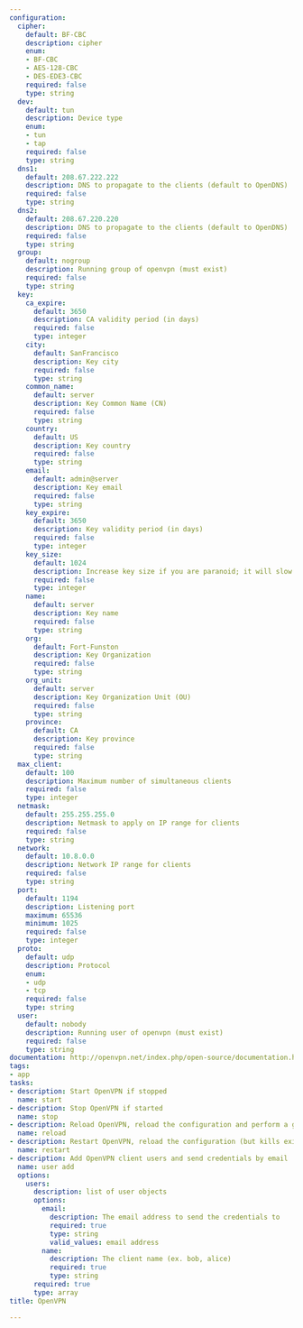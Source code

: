 ```yaml
---
configuration:
  cipher:
    default: BF-CBC
    description: cipher
    enum:
    - BF-CBC
    - AES-128-CBC
    - DES-EDE3-CBC
    required: false
    type: string
  dev:
    default: tun
    description: Device type
    enum:
    - tun
    - tap
    required: false
    type: string
  dns1:
    default: 208.67.222.222
    description: DNS to propagate to the clients (default to OpenDNS)
    required: false
    type: string
  dns2:
    default: 208.67.220.220
    description: DNS to propagate to the clients (default to OpenDNS)
    required: false
    type: string
  group:
    default: nogroup
    description: Running group of openvpn (must exist)
    required: false
    type: string
  key:
    ca_expire:
      default: 3650
      description: CA validity period (in days)
      required: false
      type: integer
    city:
      default: SanFrancisco
      description: Key city
      required: false
      type: string
    common_name:
      default: server
      description: Key Common Name (CN)
      required: false
      type: string
    country:
      default: US
      description: Key country
      required: false
      type: string
    email:
      default: admin@server
      description: Key email
      required: false
      type: string
    key_expire:
      default: 3650
      description: Key validity period (in days)
      required: false
      type: integer
    key_size:
      default: 1024
      description: Increase key size if you are paranoid; it will slow down TLS negociation
      required: false
      type: integer
    name:
      default: server
      description: Key name
      required: false
      type: string
    org:
      default: Fort-Funston
      description: Key Organization
      required: false
      type: string
    org_unit:
      default: server
      description: Key Organization Unit (OU)
      required: false
      type: string
    province:
      default: CA
      description: Key province
      required: false
      type: string
  max_client:
    default: 100
    description: Maximum number of simultaneous clients
    required: false
    type: integer
  netmask:
    default: 255.255.255.0
    description: Netmask to apply on IP range for clients
    required: false
    type: string
  network:
    default: 10.8.0.0
    description: Network IP range for clients
    required: false
    type: string
  port:
    default: 1194
    description: Listening port
    maximum: 65536
    minimum: 1025
    required: false
    type: integer
  proto:
    default: udp
    description: Protocol
    enum:
    - udp
    - tcp
    required: false
    type: string
  user:
    default: nobody
    description: Running user of openvpn (must exist)
    required: false
    type: string
documentation: http://openvpn.net/index.php/open-source/documentation.html
tags:
- app
tasks:
- description: Start OpenVPN if stopped
  name: start
- description: Stop OpenVPN if started
  name: stop
- description: Reload OpenVPN, reload the configuration and perform a graceful restart
  name: reload
- description: Restart OpenVPN, reload the configuration (but kills existing connection)
  name: restart
- description: Add OpenVPN client users and send credentials by email
  name: user add
  options:
    users:
      description: list of user objects
      options:
        email:
          description: The email address to send the credentials to
          required: true
          type: string
          valid_values: email address
        name:
          description: The client name (ex. bob, alice)
          required: true
          type: string
      required: true
      type: array
title: OpenVPN

---
```



